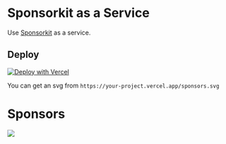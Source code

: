 # Sponsorkit as a Service

Use [Sponsorkit](https://github.com/antfu/sponsorkit) as a service.

## Deploy

[![Deploy with Vercel](https://vercel.com/button)](https://vercel.com/new/clone?repository-url=https%3A%2F%2Fgithub.com%2Fdjyde%2Fnextjs-sponsorkit&env=TOKEN&envDescription=GitHub%20personal%20access%20token&envLink=https%3A%2F%2Fgithub.com%2Fsettings%2Ftokens)

You can get an svg from `https://your-project.vercel.app/sponsors.svg`

# Sponsors

![](https://randysponsors.vercel.app)

